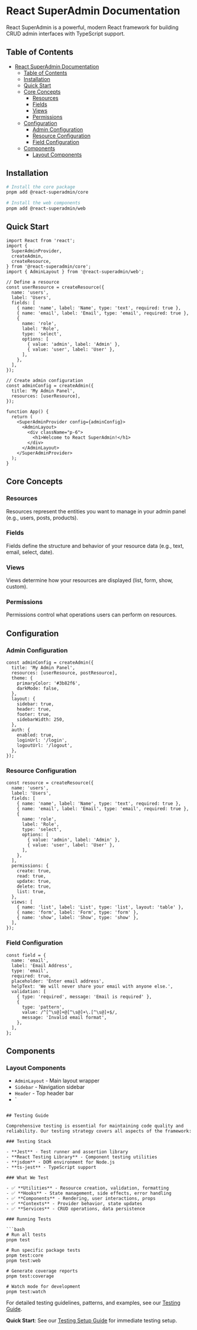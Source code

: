 # React SuperAdmin Documentation

React SuperAdmin is a powerful, modern React framework for building CRUD admin interfaces with TypeScript support.

## Table of Contents

- [React SuperAdmin Documentation](#react-superadmin-documentation)
  - [Table of Contents](#table-of-contents)
  - [Installation](#installation)
  - [Quick Start](#quick-start)
  - [Core Concepts](#core-concepts)
    - [Resources](#resources)
    - [Fields](#fields)
    - [Views](#views)
    - [Permissions](#permissions)
  - [Configuration](#configuration)
    - [Admin Configuration](#admin-configuration)
    - [Resource Configuration](#resource-configuration)
    - [Field Configuration](#field-configuration)
  - [Components](#components)
    - [Layout Components](#layout-components)

## Installation

```bash
# Install the core package
pnpm add @react-superadmin/core

# Install the web components
pnpm add @react-superadmin/web
```

## Quick Start

```tsx
import React from 'react';
import {
  SuperAdminProvider,
  createAdmin,
  createResource,
} from '@react-superadmin/core';
import { AdminLayout } from '@react-superadmin/web';

// Define a resource
const userResource = createResource({
  name: 'users',
  label: 'Users',
  fields: [
    { name: 'name', label: 'Name', type: 'text', required: true },
    { name: 'email', label: 'Email', type: 'email', required: true },
    {
      name: 'role',
      label: 'Role',
      type: 'select',
      options: [
        { value: 'admin', label: 'Admin' },
        { value: 'user', label: 'User' },
      ],
    },
  ],
});

// Create admin configuration
const adminConfig = createAdmin({
  title: 'My Admin Panel',
  resources: [userResource],
});

function App() {
  return (
    <SuperAdminProvider config={adminConfig}>
      <AdminLayout>
        <div className="p-6">
          <h1>Welcome to React SuperAdmin!</h1>
        </div>
      </AdminLayout>
    </SuperAdminProvider>
  );
}
```

## Core Concepts

### Resources

Resources represent the entities you want to manage in your admin panel (e.g., users, posts, products).

### Fields

Fields define the structure and behavior of your resource data (e.g., text, email, select, date).

### Views

Views determine how your resources are displayed (list, form, show, custom).

### Permissions

Permissions control what operations users can perform on resources.

## Configuration

### Admin Configuration

```tsx
const adminConfig = createAdmin({
  title: 'My Admin Panel',
  resources: [userResource, postResource],
  theme: {
    primaryColor: '#3b82f6',
    darkMode: false,
  },
  layout: {
    sidebar: true,
    header: true,
    footer: true,
    sidebarWidth: 250,
  },
  auth: {
    enabled: true,
    loginUrl: '/login',
    logoutUrl: '/logout',
  },
});
```

### Resource Configuration

```tsx
const resource = createResource({
  name: 'users',
  label: 'Users',
  fields: [
    { name: 'name', label: 'Name', type: 'text', required: true },
    { name: 'email', label: 'Email', type: 'email', required: true },
    {
      name: 'role',
      label: 'Role',
      type: 'select',
      options: [
        { value: 'admin', label: 'Admin' },
        { value: 'user', label: 'User' },
      ],
    },
  ],
  permissions: {
    create: true,
    read: true,
    update: true,
    delete: true,
    list: true,
  },
  views: [
    { name: 'list', label: 'List', type: 'list', layout: 'table' },
    { name: 'form', label: 'Form', type: 'form' },
    { name: 'show', label: 'Show', type: 'show' },
  ],
});
```

### Field Configuration

```tsx
const field = {
  name: 'email',
  label: 'Email Address',
  type: 'email',
  required: true,
  placeholder: 'Enter email address',
  helpText: 'We will never share your email with anyone else.',
  validation: [
    { type: 'required', message: 'Email is required' },
    {
      type: 'pattern',
      value: /^[^\s@]+@[^\s@]+\.[^\s@]+$/,
      message: 'Invalid email format',
    },
  ],
};
```

## Components

### Layout Components

- `AdminLayout` - Main layout wrapper
- `Sidebar` - Navigation sidebar
- `Header` - Top header bar
- `

````

## Testing Guide

Comprehensive testing is essential for maintaining code quality and reliability. Our testing strategy covers all aspects of the framework:

### Testing Stack

- **Jest** - Test runner and assertion library
- **React Testing Library** - Component testing utilities
- **jsdom** - DOM environment for Node.js
- **ts-jest** - TypeScript support

### What We Test

- ✅ **Utilities** - Resource creation, validation, formatting
- ✅ **Hooks** - State management, side effects, error handling
- ✅ **Components** - Rendering, user interactions, props
- ✅ **Contexts** - Provider behavior, state updates
- ✅ **Services** - CRUD operations, data persistence

### Running Tests

```bash
# Run all tests
pnpm test

# Run specific package tests
pnpm test:core
pnpm test:web

# Generate coverage reports
pnpm test:coverage

# Watch mode for development
pnpm test:watch
````

For detailed testing guidelines, patterns, and examples, see our [Testing Guide](./testing.md).

**Quick Start**: See our [Testing Setup Guide](./testing-setup.md) for immediate testing setup.
